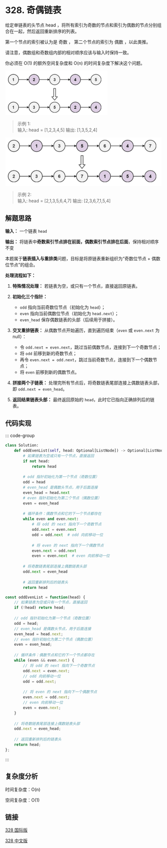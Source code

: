 # 328. 奇偶链表 <Badge type="warning" text="Medium" />

给定单链表的头节点 head ，将所有索引为奇数的节点和索引为偶数的节点分别组合在一起，然后返回重新排序的列表。

第一个节点的索引被认为是 奇数 ， 第二个节点的索引为 偶数 ，以此类推。

请注意，偶数组和奇数组内部的相对顺序应该与输入时保持一致。

你必须在 O(1) 的额外空间复杂度和 O(n) 的时间复杂度下解决这个问题。


![328-1](./assets/328-1.png)

>示例 1:  
输入: head = [1,2,3,4,5]
输出: [1,3,5,2,4]

![328-2](./assets/328-2.png)

>示例 2:  
输入: head = [2,1,3,5,6,4,7]
输出: [2,3,6,7,1,5,4]

## 解题思路
**输入：** 一个链表 `head`

**输出：** 将链表中**奇数索引节点排在前面，偶数索引节点排在后面**，保持相对顺序不变

本题属于**链表插入与重排类**问题，目标是将原链表重新组织为“奇数位节点 + 偶数位节点”的组合。

**处理流程如下：**

1. **特殊情况处理：**
   若链表为空，或只有一个节点，直接返回原链表。

2. **初始化三个指针：**

   * `odd` 指向当前奇数位节点（初始化为 `head`）；
   * `even` 指向当前偶数位节点（初始化为 `head.next`）；
   * `even_head` 保存偶数链表的头部（后续用于拼接）。

3. **交叉重排链表：**
   从偶数节点开始遍历，直到遍历结束（`even` 或 `even.next` 为 null）：

   * 令 `odd.next = even.next`，跳过当前偶数节点，连接到下一个奇数节点；
   * 将 `odd` 前移到新的奇数节点；
   * 再令 `even.next = odd.next`，跳过当前奇数节点，连接到下一个偶数节点；
   * 将 `even` 前移到新的偶数节点。

4. **拼接两个子链表：**
   处理完所有节点后，将奇数链表尾部连接上偶数链表头部，即 `odd.next = even_head`。

5. **返回结果链表头部：**
   最终返回原始的 `head`，此时它已指向正确排列后的链表。

## 代码实现

::: code-group

```python
class Solution:
    def oddEvenList(self, head: Optional[ListNode]) -> Optional[ListNode]:
        # 如果链表为空或只有一个节点，直接返回
        if not head:
            return head

        # odd 指针初始化为第一个节点（奇数位置）
        odd = head
        # even_head 是偶数头节点，用于后面连接
        even_head = head.next
        # even 指针初始化为第二个节点（偶数位置）
        even = even_head

        # 循环条件：偶数节点和它的下一个节点都存在
        while even and even.next:
            # 将 odd 的 next 指向下一个奇数节点
            odd.next = even.next
            odd = odd.next  # odd 向前移动一位

            # 将 even 的 next 指向下一个偶数节点
            even.next = odd.next
            even = even.next  # even 向前移动一位

        # 将奇数链表尾部连接上偶数链表头部
        odd.next = even_head

        # 返回重新排列后的链表头
        return head
```

```javascript
const oddEvenList = function(head) {
    // 如果链表为空或只有一个节点，直接返回
    if (!head) return head;

    // odd 指针初始化为第一个节点（奇数位置）
    odd = head;
    // even_head 是偶数头节点，用于后面连接
    even_head = head.next;
    // even 指针初始化为第二个节点（偶数位置）
    even = even_head;

    // 循环条件：偶数节点和它的下一个节点都存在
    while (even && even.next) {
        // 将 odd 的 next 指向下一个奇数节点
        odd.next = even.next;
        // odd 向前移动一位
        odd = odd.next;

        // 将 even 的 next 指向下一个偶数节点
        even.next = odd.next;
        // even 向前移动一位
        even = even.next;
    }

    // 将奇数链表尾部连接上偶数链表头部
    odd.next = even_head;

    // 返回重新排列后的链表头
    return head;
};
```

:::

## 复杂度分析

时间复杂度：O(n)

空间复杂度：O(1)

## 链接

[328 国际版](https://leetcode.com/problems/odd-even-linked-list/description/)

[328 中文版](https://leetcode.cn/problems/odd-even-linked-list/description/)
